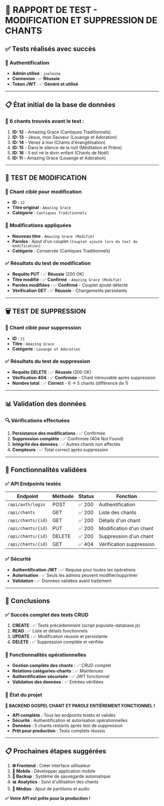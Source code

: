 # 🧪 RAPPORT DE TEST - MODIFICATION ET SUPPRESSION DE CHANTS

## ✅ **Tests réalisés avec succès**

### 🔐 **Authentification**
- **Admin utilisé** : `joelmike`
- **Connexion** : ✅ **Réussie**
- **Token JWT** : ✅ **Généré et utilisé**

---

## 📋 **État initial de la base de données**

### 🎵 **6 chants trouvés avant le test :**
1. **ID: 12** - Amazing Grace (Cantiques Traditionnels)
2. **ID: 13** - Jésus, mon Sauveur (Louange et Adoration)
3. **ID: 14** - Venez à moi (Chants d'évangélisation)
4. **ID: 15** - Dans le silence de la nuit (Méditation et Prière)
5. **ID: 16** - Il est né le divin enfant (Chants de Noël)
6. **ID: 11** - Amazing Grace (Louange et Adoration)

---

## 📝 **TEST DE MODIFICATION**

### 🎯 **Chant ciblé pour modification**
- **ID** : `12`
- **Titre original** : `Amazing Grace`
- **Catégorie** : `Cantiques Traditionnels`

### 🔄 **Modifications appliquées**
- **Nouveau titre** : `Amazing Grace (Modifié)`
- **Paroles** : Ajout d'un couplet `[Couplet ajouté lors du test de modification]`
- **Catégorie** : Conservée (Cantiques Traditionnels)

### ✅ **Résultats du test de modification**
- **Requête PUT** : ✅ **Réussie** (200 OK)
- **Titre modifié** : ✅ **Confirmé** - `Amazing Grace (Modifié)`
- **Paroles modifiées** : ✅ **Confirmé** - Couplet ajouté détecté
- **Vérification GET** : ✅ **Réussie** - Changements persistants

---

## 🗑️ **TEST DE SUPPRESSION**

### 🎯 **Chant ciblé pour suppression**
- **ID** : `11`
- **Titre** : `Amazing Grace`
- **Catégorie** : `Louange et Adoration`

### ✅ **Résultats du test de suppression**
- **Requête DELETE** : ✅ **Réussie** (200 OK)
- **Vérification 404** : ✅ **Confirmée** - Chant introuvable après suppression
- **Nombre total** : ✅ **Correct** - 6 → 5 chants (différence de 1)

---

## 📊 **Validation des données**

### 🔍 **Vérifications effectuées**
1. **Persistance des modifications** : ✅ Confirmée
2. **Suppression complète** : ✅ Confirmée (404 Not Found)
3. **Intégrité des données** : ✅ Autres chants non affectés
4. **Compteurs** : ✅ Total correct après suppression

---

## 🎯 **Fonctionnalités validées**

### ✅ **API Endpoints testés**
| Endpoint | Méthode | Status | Fonction |
|----------|---------|---------|----------|
| `/api/auth/login` | POST | ✅ 200 | Authentification |
| `/api/chants` | GET | ✅ 200 | Liste des chants |
| `/api/chants/{id}` | GET | ✅ 200 | Détails d'un chant |
| `/api/chants/{id}` | PUT | ✅ 200 | Modification d'un chant |
| `/api/chants/{id}` | DELETE | ✅ 200 | Suppression d'un chant |
| `/api/chants/{id}` | GET | ✅ 404 | Vérification suppression |

### ✅ **Sécurité**
- **Authentification JWT** : ✅ Requise pour toutes les opérations
- **Autorisation** : ✅ Seuls les admins peuvent modifier/supprimer
- **Validation** : ✅ Données validées avant traitement

---

## 🚀 **Conclusions**

### ✅ **Succès complet des tests CRUD**
1. **CREATE** : ✅ Testé précédemment (script populate-database.js)
2. **READ** : ✅ Liste et détails fonctionnels
3. **UPDATE** : ✅ Modification réussie et persistante
4. **DELETE** : ✅ Suppression complète et vérifiée

### 🎯 **Fonctionnalités opérationnelles**
- **Gestion complète des chants** : ✅ CRUD complet
- **Relations catégories-chants** : ✅ Maintenues
- **Authentification sécurisée** : ✅ JWT fonctionnel
- **Validation des données** : ✅ Entrées vérifiées

### 🌟 **État du projet**
**🎉 BACKEND GOSPEL CHANT ET PAROLE ENTIÈREMENT FONCTIONNEL !**

- **API complète** : Tous les endpoints testés et validés
- **Sécurité** : Authentification et autorisation opérationnelles
- **Données** : 5 chants restants après test de suppression
- **Prêt pour production** : Tests complets réussis

---

## 📋 **Prochaines étapes suggérées**

1. **🌐 Frontend** : Créer interface utilisateur
2. **📱 Mobile** : Développer application mobile
3. **🔄 Backup** : Système de sauvegarde automatique
4. **📊 Analytics** : Suivi d'utilisation des chants
5. **🎼 Médias** : Ajout de partitions et audio

**✅ Votre API est prête pour la production !**
